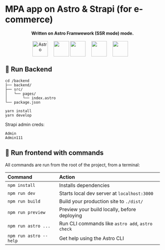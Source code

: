 # MPA app on Astro & Strapi (for e-commerce)

<p align="center">
  <b>Written on Astro Framwework (SSR mode) mode.</b> <br /><br />
  <img align="center" style="margin-right: 15px" width="50" src="https://astro.build/assets/press/logomark-light.png" alt="Astro" />
  <img align="center" width="50px" src="https://upload.wikimedia.org/wikipedia/commons/4/4c/Typescript_logo_2020.svg"
       alt="" />
  <img align="center" style="margin-right: 15px" height="50"
       src="https://upload.wikimedia.org/wikipedia/commons/thumb/d/d9/Node.js_logo.svg/1200px-Node.js_logo.svg.png" />
  <img align="center" style="margin-right: 15px"
       src="https://upload.wikimedia.org/wikipedia/commons/thumb/a/a7/React-icon.svg/1280px-React-icon.svg.png" alt=""
       height="50" />
  <img align="center" style="margin-right: 15px" width="50"
       src="https://upload.wikimedia.org/wikipedia/commons/thumb/9/96/Sass_Logo_Color.svg/1280px-Sass_Logo_Color.svg.png" />
</p>

## 🚀 Run Backend
```
cd /backend
├── backend/
├── src/
│   └── pages/
│       └── index.astro
└── package.json
```

```
yarn install
yarn develop
```

Strapi admin creds:
```
Admin
Admin111
```

## 🧞 Run frontend with commands

All commands are run from the root of the project, from a terminal:

| Command                | Action                                           |
| :--------------------- | :----------------------------------------------- |
| `npm install`          | Installs dependencies                            |
| `npm run dev`          | Starts local dev server at `localhost:3000`      |
| `npm run build`        | Build your production site to `./dist/`          |
| `npm run preview`      | Preview your build locally, before deploying     |
| `npm run astro ...`    | Run CLI commands like `astro add`, `astro check` |
| `npm run astro --help` | Get help using the Astro CLI                     |